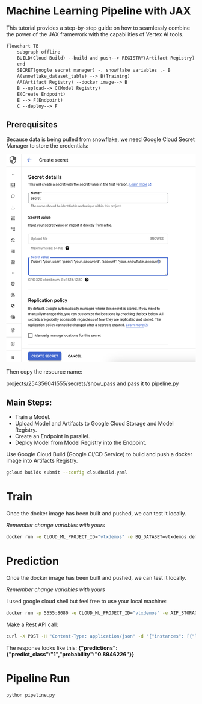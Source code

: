 # Machine Learning Pipeline with JAX

This tutorial provides a step-by-step guide on how to seamlessly combine the power of the JAX framework with the capabilities of Vertex AI tools.
```mermaid
flowchart TB
    subgraph offline
    BUILD(Cloud Build) --build and push--> REGISTRY(Artifact Registry)
    end
    SECRET(google secret manager) -. snowflake variables .- B
    A(snowflake_dataset_table) --> B(Training)
    AA(Artifact Registry) --docker image--> B
    B --upload--> C(Model Registry)
    E(Create Endpoint)
    E --> F(Endpoint)
    C --deploy--> F
```

## Prerequisites

Because data is being pulled from snowflake, we need Google Cloud Secret Manager to store the credentials:

![](secret_manager.png)

Then copy the resource name:

projects/254356041555/secrets/snow_pass and pass it to pipeline.py

## Main Steps:
- Train a Model.
- Upload Model and Artifacts to Google Cloud Storage and Model Registry.
- Create an Endpoint in parallel.
- Deploy Model from Model Registry into the Endpoint.


Use Google Cloud Build (Google CI/CD Service) to build and push a docker image into Artifacts Registry.

```bash
gcloud builds submit --config cloudbuild.yaml
```

# Train
Once the docker image has been built and pushed, we can test it locally.

*Remember change variables with yours*

```bash
docker run -e CLOUD_ML_PROJECT_ID="vtxdemos" -e BQ_DATASET=vtxdemos.demos_us.ecommerce_balanced -e GOOGLE_APPLICATION_CREDENTIALS=/tmp/1.json -v /usr/local/google/home/jesusarguelles/.config/gcloud/application_default_credentials.json:/tmp/1.json us-central1-docker.pkg.dev/vtxdemos/custom-trains/jax-train:1.0
````

# Prediction

Once the docker image has been built and pushed, we can test it locally.

*Remember change variables with yours*

I used google cloud shell but feel free to use your local machine:

```bash
docker run -p 5555:8080 -e CLOUD_ML_PROJECT_ID="vtxdemos" -e AIP_STORAGE_URI="gs://vtxdemos-models/tmp/model" -e GOOGLE_CLOUD_APPLICATION_CREDENTIALS="/tmp/i.json" -v /tmp/tmp.L5ZRhyI2DQ/application_default_credentials.json:/tmp/i.json us-central1-docker.pkg.dev/vtxdemos/custom-predictions/jax-prediction:1.0
```

Make a Rest API call:

```bash
curl -X POST -H "Content-Type: application/json" -d '{"instances": [{"latest_ecommerce_progress": 3,"bounces": 0, "time_on_site": 875, "pageviews": 11, "source": "google", "medium": "organic", "channelGrouping": "Organic Search", "deviceCategory": "desktop", "country": "United States"}]}' http://localhost:5555/predict
```

The response looks like this:
**{"predictions":{"predict_class":"1","probability":"0.8946226"}}**

# Pipeline Run

```bash
python pipeline.py
```